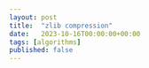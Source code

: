 ```yaml
---
layout: post
title:  "zlib compression"
date:   2023-10-16T00:00:00+00:00
tags: [algorithms]
published: false
---
```

